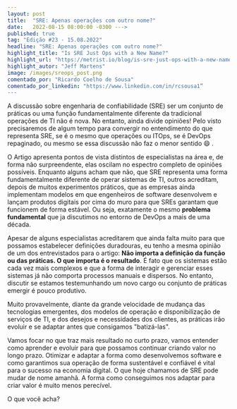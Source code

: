 ```yaml
---
layout: post 
title:  "SRE: Apenas operações com outro nome?"
date:   2022-08-15 08:00:00 -0300 --->
published: true
tag: "Edição #23 - 15.08.2022"
headline: "SRE: Apenas operações com outro nome?"
highlight_title: "Is SRE Just Ops with a New Name?"
highlight_url: "https://metrist.io/blog/is-sre-just-ops-with-a-new-name/"
highlight_autor: "Jeff Martens"
image: /images/sreops_post.png
comentado_por: "Ricardo Coelho de Sousa"
comentado_por_linkedin: "https://www.linkedin.com/in/rcsousa1”
---
```

A discussão sobre engenharia de confiabilidade (SRE) ser um conjunto de práticas ou uma função fundamentalmente diferente da tradicional operações de TI não é nova. No entanto, ainda divide opiniões! Pelo visto precisaremos de algum tempo para convergir no entendimento do que representa SRE, se é o mesmo que operações ou ITOps, se é DevOps repaginado, ou mesmo se essa discussão não faz o menor sentido 😄 .

O Artigo apresenta pontos de vista distintos de especialistas na área e, de forma não surpreendente, elas oscilam no espectro completo de opiniões possíveis. Enquanto alguns acham que não, que SRE representa uma forma fundamentalmente diferente de operar sistemas de TI, outros acreditam, depois de muitos experimentos práticos, que as empresas ainda implementam modelos em que engenheiros de software desenvolvem e lançam produtos digitais por cima do muro para que SREs garantam que funcionem de forma estável. Ou seja, exatamente o mesmo **problema fundamental** que ja discutimos no entorno de DevOps a mais de uma década.

Apesar de alguns especialistas acreditarem que ainda falta muito para que possamos estabelecer definições duradouras, eu tenho a mesma opinião de um dos entrevistados para o artigo: **Não importa a definição da função ou das práticas. O que importa é o resultado**. É fato que os sistemas estão cada vez mais complexos e que a forma de interagir e gerenciar esses sistemas já não comporta processos manuais e dispersos. No entanto, discutir se estamos testemunhando um novo cargo ou conjunto de práticas emergir é pouco produtivo.

Muito provavelmente, diante da grande velocidade de mudança das tecnologias emergentes, dos modelos de operação e disponibilização de serviços de TI, e dos desejos e necessidades dos clientes, as práticas irão evoluir e se adaptar antes que consigamos "batizá-las".

Vamos focar no que traz mais resultado no curto prazo, vamos entender como aprender e evoluir para que possamos continuar criando valor no longo prazo. Otimizar e adaptar a forma como desenvolvemos software e como garantimos sua operação de forma sustentável e confiável é vital para o sucesso na economia digital. O que hoje chamamos de SRE pode mudar de nome amanhã. A forma como conseguimos nos adaptar para criar valor é muito menos perecível.

O que você acha?